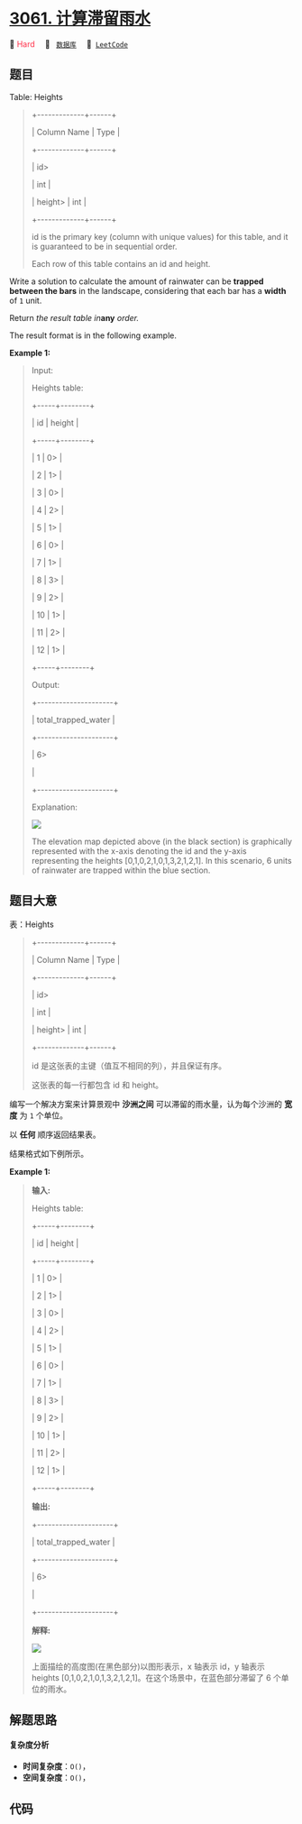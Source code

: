 # [3061. 计算滞留雨水](https://leetcode.com/problems/calculate-trapping-rain-water)

🔴 <font color=#ff334b>Hard</font>&emsp; 🔖&ensp; [`数据库`](/tag/database.md)&emsp; 🔗&ensp;[`LeetCode`](https://leetcode.com/problems/calculate-trapping-rain-water)

## 题目

Table: Heights

> 
> 
> 
> 
> 
> +-------------+------+
> 
> | Column Name | Type |
> 
> +-------------+------+
> 
> | id> 
> > 
>   | int  |
> 
> | height> 
>   | int  |
> 
> +-------------+------+
> 
> id is the primary key (column with unique values) for this table, and it is guaranteed to be in sequential order.
> 
> Each row of this table contains an id and height.
> 
> 

Write a solution to calculate the amount of rainwater can be **trapped between
the bars** in the landscape, considering that each bar has a **width** of `1`
unit.

Return _the result table in_**any** _order._

The result format is in the following example.



**Example 1:**

> Input: 
> 
> Heights table:
> 
> +-----+--------+
> 
> | id  | height |
> 
> +-----+--------+
> 
> | 1   | 0> 
>   |
> 
> | 2   | 1> 
>   |
> 
> | 3   | 0> 
>   |
> 
> | 4   | 2> 
>   |
> 
> | 5   | 1> 
>   |
> 
> | 6   | 0> 
>   |
> 
> | 7   | 1> 
>   |
> 
> | 8   | 3> 
>   |
> 
> | 9   | 2> 
>   |
> 
> | 10  | 1> 
>   |
> 
> | 11  | 2> 
>   |
> 
> | 12  | 1> 
>   |
> 
> +-----+--------+
> 
> Output: 
> 
> +---------------------+
> 
> | total_trapped_water | 
> 
> +---------------------+
> 
> | 6> 
> > 
> > 
> > 
>    | 
> 
> +---------------------+
> 
> Explanation: 
> 
> ![](https://fastly.jsdelivr.net/gh/doocs/leetcode@main/solution/3000-3099/3061.Calculate%20Trapping%20Rain%20Water/images/trapping_rain_water.png)
> 
> 
> 
> The elevation map depicted above (in the black section) is graphically represented with the x-axis denoting the id and the y-axis representing the heights [0,1,0,2,1,0,1,3,2,1,2,1]. In this scenario, 6 units of rainwater are trapped within the blue section.
> 
> 


## 题目大意

表：Heights

> 
> 
> 
> 
> 
> +-------------+------+
> 
> | Column Name | Type |
> 
> +-------------+------+
> 
> | id> 
> > 
>   | int  |
> 
> | height> 
>   | int  |
> 
> +-------------+------+
> 
> id 是这张表的主键（值互不相同的列），并且保证有序。
> 
> 这张表的每一行都包含 id 和 height。
> 
> 

编写一个解决方案来计算景观中 **沙洲之间** 可以滞留的雨水量，认为每个沙洲的 **宽度** 为 `1` 个单位。

以 **任何** 顺序返回结果表。

结果格式如下例所示。



**Example 1:**

> 
> 
> 
> 
> 
> **输入:** 
> 
> Heights table:
> 
> +-----+--------+
> 
> | id  | height |
> 
> +-----+--------+
> 
> | 1   | 0> 
>   |
> 
> | 2   | 1> 
>   |
> 
> | 3   | 0> 
>   |
> 
> | 4   | 2> 
>   |
> 
> | 5   | 1> 
>   |
> 
> | 6   | 0> 
>   |
> 
> | 7   | 1> 
>   |
> 
> | 8   | 3> 
>   |
> 
> | 9   | 2> 
>   |
> 
> | 10  | 1> 
>   |
> 
> | 11  | 2> 
>   |
> 
> | 12  | 1> 
>   |
> 
> +-----+--------+
> 
> **输出:** 
> 
> +---------------------+
> 
> | total_trapped_water | 
> 
> +---------------------+
> 
> | 6> 
> > 
> > 
> > 
>    | 
> 
> +---------------------+
> 
> **解释:** 
> 
> ![](https://fastly.jsdelivr.net/gh/doocs/leetcode@main/solution/3000-3099/3061.Calculate%20Trapping%20Rain%20Water/images/1709609248-wtdiVm-image.png)
> 
> 
> 
> 上面描绘的高度图(在黑色部分)以图形表示，x 轴表示 id，y 轴表示 heights [0,1,0,2,1,0,1,3,2,1,2,1]。在这个场景中，在蓝色部分滞留了 6 个单位的雨水。
> 
> 


## 解题思路

#### 复杂度分析

- **时间复杂度**：`O()`，
- **空间复杂度**：`O()`，

## 代码

```javascript

```